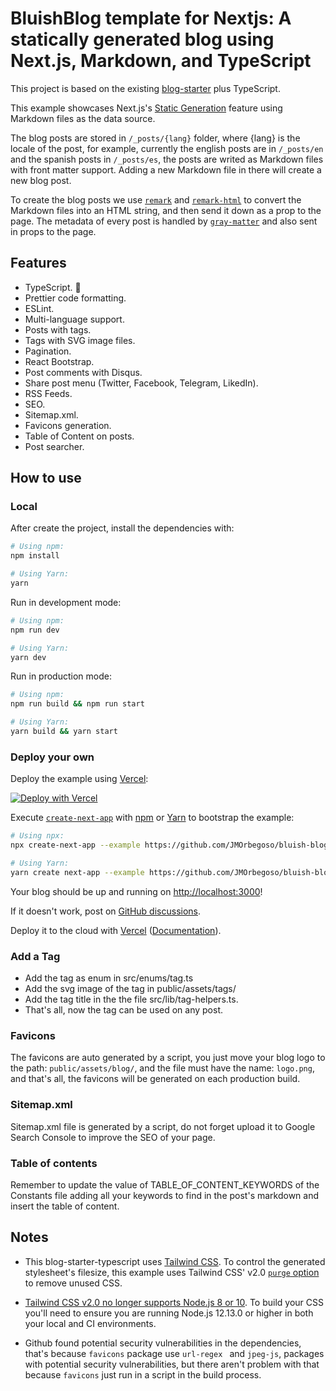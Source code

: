 # BluishBlog template for Nextjs: A statically generated blog using Next.js, Markdown, and TypeScript

This project is based on the existing [blog-starter](https://github.com/vercel/next.js/tree/canary/examples/blog-starter) plus TypeScript.

This example showcases Next.js's [Static Generation](https://nextjs.org/docs/basic-features/pages) feature using Markdown files as the data source.

The blog posts are stored in `/_posts/{lang}` folder, where {lang} is the locale of the post, for example, currently the english posts are in `/_posts/en` and the spanish posts in `/_posts/es`, the posts are writed as Markdown files with front matter support. Adding a new Markdown file in there will create a new blog post.

To create the blog posts we use [`remark`](https://github.com/remarkjs/remark) and [`remark-html`](https://github.com/remarkjs/remark-html) to convert the Markdown files into an HTML string, and then send it down as a prop to the page. The metadata of every post is handled by [`gray-matter`](https://github.com/jonschlinkert/gray-matter) and also sent in props to the page.

## Features

- TypeScript. 💙
- Prettier code formatting.
- ESLint.
- Multi-language support.
- Posts with tags.
- Tags with SVG image files.
- Pagination.
- React Bootstrap.
- Post comments with Disqus.
- Share post menu (Twitter, Facebook, Telegram, LikedIn).
- RSS Feeds.
- SEO.
- Sitemap.xml.
- Favicons generation.
- Table of Content on posts.
- Post searcher.

## How to use

### Local

After create the project, install the dependencies with:

```bash
# Using npm:
npm install

# Using Yarn:
yarn
```

Run in development mode:

```bash
# Using npm:
npm run dev

# Using Yarn:
yarn dev
```

Run in production mode:

```bash
# Using npm:
npm run build && npm run start

# Using Yarn:
yarn build && yarn start
```

### Deploy your own

Deploy the example using [Vercel](https://vercel.com?utm_source=github&utm_medium=readme&utm_campaign=next-example):

[![Deploy with Vercel](https://vercel.com/button)](https://vercel.com/new/git/external?repository-url=https://github.com/JMOrbegoso/bluish-blog-template&project-name=bluish-blog-template&repository-name=bluish-blog-template)

Execute [`create-next-app`](https://vercel.com/new/git/external?repository-url=https://github.com/JMOrbegoso/bluish-blog-template) with [npm](https://docs.npmjs.com/cli/init) or [Yarn](https://yarnpkg.com/lang/en/docs/cli/create/) to bootstrap the example:

```bash
# Using npx:
npx create-next-app --example https://github.com/JMOrbegoso/bluish-blog-template bluish-blog

# Using Yarn:
yarn create next-app --example https://github.com/JMOrbegoso/bluish-blog-template bluish-blog
```

Your blog should be up and running on [http://localhost:3000](http://localhost:3000)!

If it doesn't work, post on [GitHub discussions](https://github.com/vercel/next.js/discussions).

Deploy it to the cloud with [Vercel](https://vercel.com/new?utm_source=github&utm_medium=readme&utm_campaign=next-example) ([Documentation](https://nextjs.org/docs/deployment)).

### Add a Tag

- Add the tag as enum in src/enums/tag.ts
- Add the svg image of the tag in public/assets/tags/
- Add the tag title in the the file src/lib/tag-helpers.ts.
- That's all, now the tag can be used on any post.

### Favicons

The favicons are auto generated by a script, you just move your blog logo to the path: `public/assets/blog/`, and the file must have the name: `logo.png`, and that's all, the favicons will be generated on each production build.

### Sitemap.xml

Sitemap.xml file is generated by a script, do not forget upload it to Google Search Console to improve the SEO of your page.

### Table of contents

Remember to update the value of TABLE_OF_CONTENT_KEYWORDS of the Constants file adding all your keywords to find in the post's markdown and insert the table of content.

## Notes

- This blog-starter-typescript uses [Tailwind CSS](https://tailwindcss.com). To control the generated stylesheet's filesize, this example uses Tailwind CSS' v2.0 [`purge` option](https://tailwindcss.com/docs/controlling-file-size/#removing-unused-css) to remove unused CSS.

- [Tailwind CSS v2.0 no longer supports Node.js 8 or 10](https://tailwindcss.com/docs/upgrading-to-v2#upgrade-to-node-js-12-13-or-higher). To build your CSS you'll need to ensure you are running Node.js 12.13.0 or higher in both your local and CI environments.

- Github found potential security vulnerabilities in the dependencies, that's because `favicons` package use `url-regex ` and `jpeg-js`, packages with potential security vulnerabilities, but there aren't problem with that because `favicons` just run in a script in the build process.
